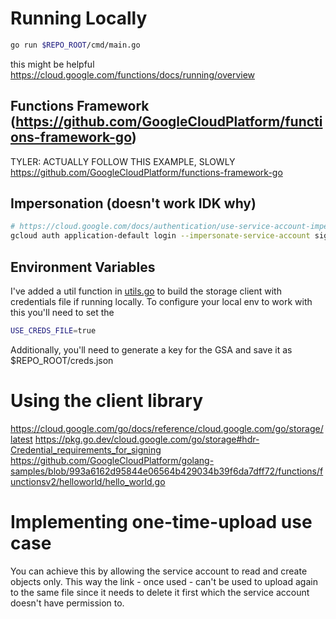 # Running Locally

```sh
go run $REPO_ROOT/cmd/main.go
```

this might be helpful https://cloud.google.com/functions/docs/running/overview

## Functions Framework (https://github.com/GoogleCloudPlatform/functions-framework-go)

TYLER: ACTUALLY FOLLOW THIS EXAMPLE, SLOWLY https://github.com/GoogleCloudPlatform/functions-framework-go

## Impersonation (doesn't work IDK why)

```sh
# https://cloud.google.com/docs/authentication/use-service-account-impersonation
gcloud auth application-default login --impersonate-service-account signed-url-agent@uploading-and-downloading-3988.iam.gserviceaccount.com
```

## Environment Variables

I've added a util function in [utils.go](utils/utils.go) to build the storage client with credentials file
if running locally. To configure your local env to work with this you'll need to set the

```sh
USE_CREDS_FILE=true
```

Additionally, you'll need to generate a key for the GSA and save it as $REPO_ROOT/creds.json

# Using the client library

https://cloud.google.com/go/docs/reference/cloud.google.com/go/storage/latest
https://pkg.go.dev/cloud.google.com/go/storage#hdr-Credential_requirements_for_signing
https://github.com/GoogleCloudPlatform/golang-samples/blob/993a6162d95844e06564b429034b39f6da7dff72/functions/functionsv2/helloworld/hello_world.go

# Implementing one-time-upload use case

You can achieve this by allowing the service account to read and create objects only. This way the link - once used - can't be used to upload again to the same file since it needs to delete it first which the service account doesn't have permission to.
